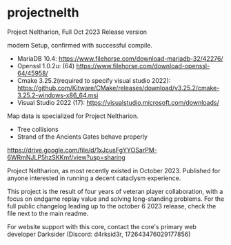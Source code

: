 # projectnelth
 Project Neltharion, Full Oct 2023 Release version


modern Setup, confirmed with successful compile.

- MariaDB 10.4: https://www.filehorse.com/download-mariadb-32/42276/
- Openssl 1.0.2u: (64) https://www.filehorse.com/download-openssl-64/45958/
- Cmake 3.25.2(required to specify visual studio 2022): https://github.com/Kitware/CMake/releases/download/v3.25.2/cmake-3.25.2-windows-x86_64.msi
- Visual Studio 2022 (17):  https://visualstudio.microsoft.com/downloads/

Map data is specialized for Project Neltharion.
- Tree collisions
- Strand of the Ancients Gates behave properly

https://drive.google.com/file/d/1xJcusFgYYOSarPM-6WRmNJLP5hzSKKmf/view?usp=sharing


Project Neltharion, as most recently existed in October 2023.
Published for anyone interested in running a decent cataclysm experience.

This project is the result of four years of veteran player collaboration, with a focus on endgame replay value and solving long-standing problems. 
For the full public changelog leading up to the october 6 2023 release, check the file next to the main readme.

For website support with this core, contact the core's primary web developer Darksider (Discord: d4rksid3r, 172643476029177856)